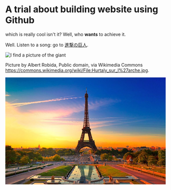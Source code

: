 # A trial about building website using Github

which is really cool isn't it? Well, who **wants** to achieve it.

Well. Listen to a song: go to [進撃の巨人](https://www.jpmarumaru.com/tw/JPSongPlay-9808.html).

![I find a picture of the giant](https://upload.wikimedia.org/wikipedia/commons/thumb/e/ed/Hurtaly_sur_l%27arche.jpg/512px-Hurtaly_sur_l%27arche.jpg)

Picture by Albert Robida, Public domain, via Wikimedia Commons <https://commons.wikimedia.org/wiki/File:Hurtaly_sur_l%27arche.jpg>.

![Picture in folder](trial_picture.jpg)
